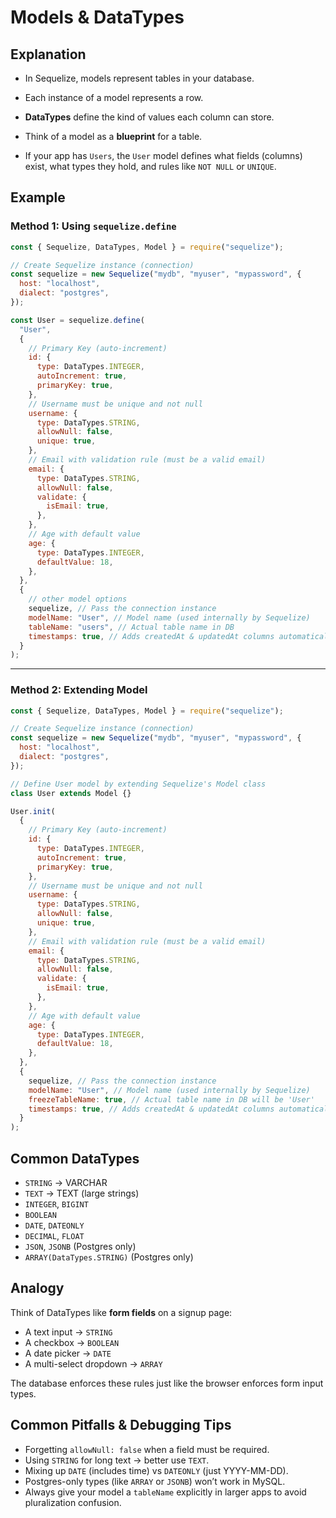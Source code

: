 # Models & DataTypes

## Explanation

- In Sequelize, models represent tables in your database.
- Each instance of a model represents a row.
- **DataTypes** define the kind of values each column can store.

- Think of a model as a **blueprint** for a table.
- If your app has `Users`, the `User` model defines what fields (columns) exist, what types they hold, and rules like `NOT NULL` or `UNIQUE`.

## Example

### Method 1: Using `sequelize.define`

```js
const { Sequelize, DataTypes, Model } = require("sequelize");

// Create Sequelize instance (connection)
const sequelize = new Sequelize("mydb", "myuser", "mypassword", {
  host: "localhost",
  dialect: "postgres",
});

const User = sequelize.define(
  "User",
  {
    // Primary Key (auto-increment)
    id: {
      type: DataTypes.INTEGER,
      autoIncrement: true,
      primaryKey: true,
    },
    // Username must be unique and not null
    username: {
      type: DataTypes.STRING,
      allowNull: false,
      unique: true,
    },
    // Email with validation rule (must be a valid email)
    email: {
      type: DataTypes.STRING,
      allowNull: false,
      validate: {
        isEmail: true,
      },
    },
    // Age with default value
    age: {
      type: DataTypes.INTEGER,
      defaultValue: 18,
    },
  },
  {
    // other model options
    sequelize, // Pass the connection instance
    modelName: "User", // Model name (used internally by Sequelize)
    tableName: "users", // Actual table name in DB
    timestamps: true, // Adds createdAt & updatedAt columns automatically
  }
);
```

---

### Method 2: Extending Model

```js
const { Sequelize, DataTypes, Model } = require("sequelize");

// Create Sequelize instance (connection)
const sequelize = new Sequelize("mydb", "myuser", "mypassword", {
  host: "localhost",
  dialect: "postgres",
});

// Define User model by extending Sequelize's Model class
class User extends Model {}

User.init(
  {
    // Primary Key (auto-increment)
    id: {
      type: DataTypes.INTEGER,
      autoIncrement: true,
      primaryKey: true,
    },
    // Username must be unique and not null
    username: {
      type: DataTypes.STRING,
      allowNull: false,
      unique: true,
    },
    // Email with validation rule (must be a valid email)
    email: {
      type: DataTypes.STRING,
      allowNull: false,
      validate: {
        isEmail: true,
      },
    },
    // Age with default value
    age: {
      type: DataTypes.INTEGER,
      defaultValue: 18,
    },
  },
  {
    sequelize, // Pass the connection instance
    modelName: "User", // Model name (used internally by Sequelize)
    freezeTableName: true, // Actual table name in DB will be 'User'
    timestamps: true, // Adds createdAt & updatedAt columns automatically
  }
);
```

## Common DataTypes

- `STRING` → VARCHAR
- `TEXT` → TEXT (large strings)
- `INTEGER`, `BIGINT`
- `BOOLEAN`
- `DATE`, `DATEONLY`
- `DECIMAL`, `FLOAT`
- `JSON`, `JSONB` (Postgres only)
- `ARRAY(DataTypes.STRING)` (Postgres only)

## Analogy

Think of DataTypes like **form fields** on a signup page:

- A text input → `STRING`
- A checkbox → `BOOLEAN`
- A date picker → `DATE`
- A multi-select dropdown → `ARRAY`

The database enforces these rules just like the browser enforces form input types.

## Common Pitfalls & Debugging Tips

- Forgetting `allowNull: false` when a field must be required.
- Using `STRING` for long text → better use `TEXT`.
- Mixing up `DATE` (includes time) vs `DATEONLY` (just YYYY-MM-DD).
- Postgres-only types (like `ARRAY` or `JSONB`) won’t work in MySQL.
- Always give your model a `tableName` explicitly in larger apps to avoid pluralization confusion.
